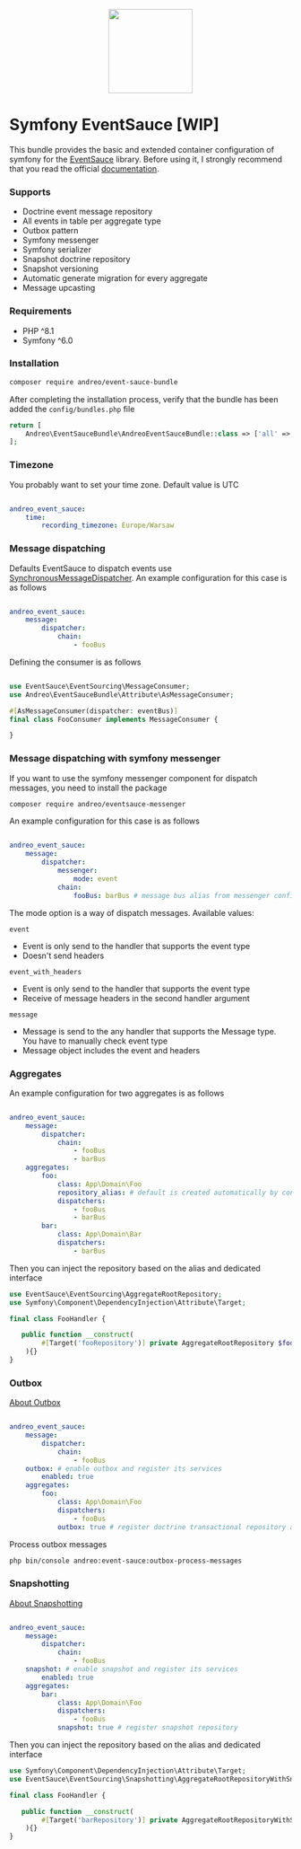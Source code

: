 <p align="center">
    <a href="https://eventsauce.io">
        <img src="https://eventsauce.io/static/logo.svg" height="150px" width="150px">
    </a>
</p>

# Symfony EventSauce [WIP]

This bundle provides the basic and extended container configuration of 
symfony for the [EventSauce](https://eventsauce.io/) library.
Before using it, I strongly recommend that you read the official [documentation](https://eventsauce.io/docs/).

### Supports

- Doctrine event message repository
- All events in table per aggregate type
- Outbox pattern
- Symfony messenger
- Symfony serializer
- Snapshot doctrine repository
- Snapshot versioning
- Automatic generate migration for every aggregate
- Message upcasting

### Requirements

- PHP ^8.1
- Symfony ^6.0

### Installation

```bash
composer require andreo/event-sauce-bundle
```

After completing the installation process, verify that 
the bundle has been added the `config/bundles.php` file

```php
return [
    Andreo\EventSauceBundle\AndreoEventSauceBundle::class => ['all' => true],
];
```

### Timezone

You probably want to set your time zone. Default value is UTC

```yaml

andreo_event_sauce:
    time:
        recording_timezone: Europe/Warsaw 
```

### Message dispatching
Defaults EventSauce to dispatch events use [SynchronousMessageDispatcher](https://eventsauce.io/docs/reacting-to-events/setup-consumers/#synchronous-message-dispatcher).
An example configuration for this case is as follows

```yaml

andreo_event_sauce:
    message:
        dispatcher:
            chain:
                - fooBus
```

Defining the consumer is as follows

```php

use EventSauce\EventSourcing\MessageConsumer;
use Andreo\EventSauceBundle\Attribute\AsMessageConsumer;

#[AsMessageConsumer(dispatcher: eventBus)]
final class FooConsumer implements MessageConsumer {

}
```

### Message dispatching with symfony messenger

If you want to use the symfony messenger component for dispatch messages, 
you need to install the package

```bash
composer require andreo/eventsauce-messenger
```

An example configuration for this case is as follows

```yaml

andreo_event_sauce:
    message:
        dispatcher:
            messenger:
                mode: event
            chain:
                fooBus: barBus # message bus alias from messenger config

```

The mode option is a way of dispatch messages. Available values:

`event`

- Event is only send to the handler that supports the  event type 
- Doesn't send headers

`event_with_headers`

- Event is only send to the handler that supports the  event type
- Receive of message headers in the second handler argument

`message`

- Message is send to the any handler that supports the Message type. You have to manually check event type
- Message object includes the event and headers

### Aggregates

An example configuration for two aggregates is as follows

```yaml

andreo_event_sauce:
    message:
        dispatcher:
            chain:
                - fooBus
                - barBus
    aggregates:
        foo:
            class: App\Domain\Foo
            repository_alias: # default is created automatically by convention "${name}Repository"
            dispatchers:
                - fooBus
                - barBus
        bar:
            class: App\Domain\Bar
            dispatchers:
                - barBus
```

Then you can inject the repository based on the alias and dedicated interface

```php
use EventSauce\EventSourcing\AggregateRootRepository;
use Symfony\Component\DependencyInjection\Attribute\Target;

final class FooHandler {

   public function __construct(
        #[Target('fooRepository')] private AggregateRootRepository $fooRepository
    ){}
}
```

### Outbox

[About Outbox](https://eventsauce.io/docs/message-outbox/)

```yaml

andreo_event_sauce:
    message:
        dispatcher:
            chain:
                - fooBus
    outbox: # enable outbox and register its services
        enabled: true
    aggregates:
        foo:
            class: App\Domain\Foo
            dispatchers:
                - fooBus
            outbox: true # register doctrine transactional repository and outbox relay
```

Process outbox messages

```bash
php bin/console andreo:event-sauce:outbox-process-messages
```

### Snapshotting

[About Snapshotting](https://eventsauce.io/docs/snapshotting/)

```yaml

andreo_event_sauce:
    message:
        dispatcher:
            chain:
                - fooBus
    snapshot: # enable snapshot and register its services
        enabled: true
    aggregates:
        bar:
            class: App\Domain\Foo
            dispatchers:
                - fooBus
            snapshot: true # register snapshot repository
```

Then you can inject the repository based on the alias and dedicated interface

```php
use Symfony\Component\DependencyInjection\Attribute\Target;
use EventSauce\EventSourcing\Snapshotting\AggregateRootRepositoryWithSnapshotting;

final class FooHandler {

   public function __construct(
        #[Target('barRepository')] private AggregateRootRepositoryWithSnapshotting $fooRepository
    ){}
}
```